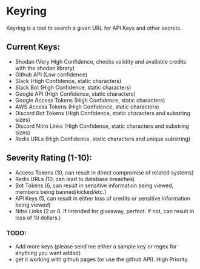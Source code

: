 # Keyring
Keyring is a tool to search a given URL for API Keys and other secrets.

## Current Keys:
- Shodan (Very High Confidence, checks validity and available credits with the shodan library)
- Github API (Low confidence)
- Slack (High Confidence, static characters)
- Slack Bot (High Confidence, static characters)
- Google API (High Confidence, static characters)
- Google Access Tokens (High Confidence, static characters)
- AWS Access Tokens (High Confidence, static characters)
- Discord Bot Tokens (High Confidence, static characters and substring sizes)
- Discord Nitro Links (High Confidence, static characters and substring sizes)
- Redis URLs (High Confidence, static characters and unique substring)

## Severity Rating (1-10):
- Access Tokens (10, can result in direct compromise of related systems)
- Redis URLs (10, can lead to database breaches)
- Bot Tokens (6, can result in sensitive information being viewed, members being banned/kicked/etc.)
- API Keys (5, can result in either loss of credits or sensitive information being viewed)
- Nitro Links (2 or 0. If intended for giveaway, perfect. If not, can result in loss of 10 dollars.)

### TODO:
- Add more keys (please send me either a sample key or regex for anything you want added)
- get it working with github pages (or use the github API). High Priority.
